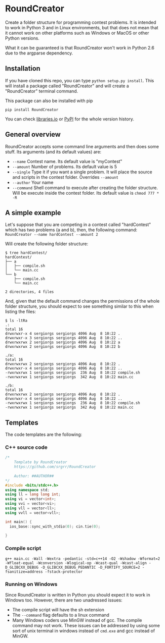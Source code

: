 # RoundCreator
Create a folder structure for programming contest problems. It is intended to work in Python 3 and in Linux environments, but that does not mean that it cannot work on other platforms such as Windows or MacOS or other Python versions.

What it can be guaranteed is that RoundCreator won't work in Python 2.6 due to the argparse dependency.

## Installation
If you have cloned this repo, you can type `python setup.py install`. This will install a package called "RoundCreator" and will create a "RoundCreator" terminal command.

This package can also be installed with pip

`pip install RoundCreator`

You can check [libraries.io](https://libraries.io/pypi/RoundCreator) or [PyPI](https://pypi.org/project/RoundCreator) for the whole version history.

## General overview
RoundCreator accepts some command line arguments and then does some stuff. Its arguments (and its default values) are:
* `--name` Contest name. Its default value is "myContest"
* `--amount` Number of problems. Its default value is 5
* `--single` Type it if you want a single problem. It will place the source and scripts in the contest folder. Overrides `--amount`
* `--author` Your name
* `--command` Shell command to execute after creating the folder structure. Will be execute inside the contest folder. Its default value is `chmod 777 * -R`

## A simple example
Let's suppose that you are competing in a contest called "hardContest" which has two problems (a and b), then, the following command:<br>
`RoundCreator --name hardContest --amount 2`

Will create the following folder structure:

```
$ tree hardContest/
hardContest/
├── a
│   ├── compile.sh
│   └── main.cc
└── b
    ├── compile.sh
    └── main.cc

2 directories, 4 files
```

And, given that the default command changes the permissions of the whole folder structure, you should expect to see something similar to this when listing the files:

```
$ ls -ltRa
.:
total 16
drwxrwxr-x 4 sergiorgs sergiorgs 4096 Aug  8 10:22 .
drwxrwxr-x 3 sergiorgs sergiorgs 4096 Aug  8 10:22 ..
drwxrwxrwx 2 sergiorgs sergiorgs 4096 Aug  8 10:22 a
drwxrwxrwx 2 sergiorgs sergiorgs 4096 Aug  8 10:22 b

./a:
total 16
drwxrwxrwx 2 sergiorgs sergiorgs 4096 Aug  8 10:22 .
drwxrwxr-x 4 sergiorgs sergiorgs 4096 Aug  8 10:22 ..
-rwxrwxrwx 1 sergiorgs sergiorgs  236 Aug  8 10:22 compile.sh
-rwxrwxrwx 1 sergiorgs sergiorgs  342 Aug  8 10:22 main.cc

./b:
total 16
drwxrwxrwx 2 sergiorgs sergiorgs 4096 Aug  8 10:22 .
drwxrwxr-x 4 sergiorgs sergiorgs 4096 Aug  8 10:22 ..
-rwxrwxrwx 1 sergiorgs sergiorgs  236 Aug  8 10:22 compile.sh
-rwxrwxrwx 1 sergiorgs sergiorgs  342 Aug  8 10:22 main.cc
```

## Templates
The code templates are the following:
### C++ source code
```c++
/*
    Template by RoundCreator
    https://github.com/srgrr/RoundCreator
    
    Author: ##AUTHOR##
*/
#include <bits/stdc++.h>
using namespace std;
using ll = long long int;
using vi = vector<int>;
using vvi = vector<vi>;
using vll = vector<ll>;
using vvll = vector<vll>;

int main() {
  ios_base::sync_with_stdio(0); cin.tie(0);
  
}
```
### Compile script
`g++ main.cc -Wall -Wextra -pedantic -std=c++14 -O2 -Wshadow -Wformat=2 -Wfloat-equal -Wconversion -Wlogical-op -Wcast-qual -Wcast-align -D_GLIBCXX_DEBUG -D_GLIBCXX_DEBUG_PEDANTIC -D_FORTIFY_SOURCE=2 -fsanitize=address -fstack-protector`

### Running on Windows
Since RoundCreator is written in Python you should expect it to work in Windows too. However, there are two unadressed issues:
* The compile script will have the sh extension
* The `--command` flag defaults to a linux command
* Many Windows coders use MinGW instead of gcc. The compile command may not work.
These issues can be addressed by using some sort of unix terminal in windows instead of `cmd.exe` and gcc instead of MinGW.
